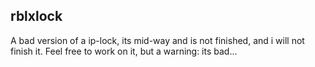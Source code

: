 ## rblxlock
A bad version of a ip-lock, its mid-way and is not finished, and i will not finish it. Feel free to work on it, but a warning: its bad...
